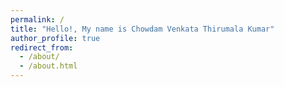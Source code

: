 ```yaml
---
permalink: /
title: "Hello!, My name is Chowdam Venkata Thirumala Kumar"
author_profile: true
redirect_from: 
  - /about/
  - /about.html
---
```





